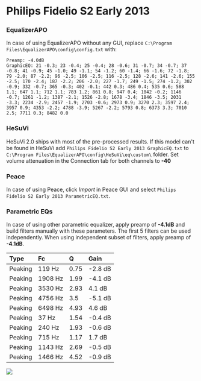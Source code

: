 # Philips Fidelio S2 Early 2013

### EqualizerAPO
In case of using EqualizerAPO without any GUI, replace `C:\Program Files\EqualizerAPO\config\config.txt`
with:
```
Preamp: -4.0dB
GraphicEQ: 21 -0.3; 23 -0.4; 25 -0.4; 28 -0.6; 31 -0.7; 34 -0.7; 37 -0.8; 41 -0.9; 45 -1.0; 49 -1.1; 54 -1.2; 60 -1.4; 66 -1.6; 72 -1.8; 79 -2.0; 87 -2.2; 96 -2.5; 106 -2.5; 116 -2.5; 128 -2.6; 141 -2.6; 155 -2.5; 170 -2.4; 187 -2.2; 206 -2.0; 227 -1.7; 249 -1.5; 274 -1.2; 302 -0.9; 332 -0.7; 365 -0.3; 402 -0.1; 442 0.3; 486 0.4; 535 0.6; 588 1.1; 647 1.1; 712 1.1; 783 1.2; 861 0.8; 947 0.4; 1042 -0.2; 1146 -0.7; 1261 -1.2; 1387 -2.1; 1526 -2.8; 1678 -3.4; 1846 -3.5; 2031 -3.3; 2234 -2.9; 2457 -1.9; 2703 -0.6; 2973 0.9; 3270 2.3; 3597 2.4; 3957 0.9; 4353 -2.2; 4788 -3.9; 5267 -2.2; 5793 0.8; 6373 3.3; 7010 2.5; 7711 0.3; 8482 0.0
```

### HeSuVi
HeSuVi 2.0 ships with most of the pre-processed results. If this model can't be found in HeSuVi add
`Philips Fidelio S2 Early 2013 GraphicEQ.txt` to `C:\Program Files\EqualizerAPO\config\HeSuVi\eq\custom\` folder.
Set volume attenuation in the Connection tab for both channels to **-40**

### Peace
In case of using Peace, click *Import* in Peace GUI and select `Philips Fidelio S2 Early 2013 ParametricEQ.txt`.

### Parametric EQs
In case of using other parametric equalizer, apply preamp of **-4.1dB** and build filters manually
with these parameters. The first 5 filters can be used independently.
When using independent subset of filters, apply preamp of **-4.1dB**.

| Type    | Fc      |    Q | Gain    |
|:--------|:--------|:-----|:--------|
| Peaking | 119 Hz  | 0.75 | -2.8 dB |
| Peaking | 1908 Hz | 1.99 | -4.1 dB |
| Peaking | 3530 Hz | 2.93 | 4.1 dB  |
| Peaking | 4756 Hz | 3.5  | -5.1 dB |
| Peaking | 6498 Hz | 4.93 | 4.6 dB  |
| Peaking | 37 Hz   | 1.54 | -0.4 dB |
| Peaking | 240 Hz  | 1.93 | -0.6 dB |
| Peaking | 715 Hz  | 1.17 | 1.7 dB  |
| Peaking | 1143 Hz | 2.69 | -0.5 dB |
| Peaking | 1466 Hz | 4.52 | -0.9 dB |

![](https://raw.githubusercontent.com/jaakkopasanen/AutoEq/master/results/innerfidelity/sbaf-serious/Philips%20Fidelio%20S2%20Early%202013/Philips%20Fidelio%20S2%20Early%202013.png)
